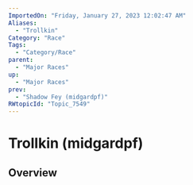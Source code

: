 ```yaml
---
ImportedOn: "Friday, January 27, 2023 12:02:47 AM"
Aliases:
  - "Trollkin"
Category: "Race"
Tags:
  - "Category/Race"
parent:
  - "Major Races"
up:
  - "Major Races"
prev:
  - "Shadow Fey (midgardpf)"
RWtopicId: "Topic_7549"
---
```

# Trollkin (midgardpf)
## Overview
